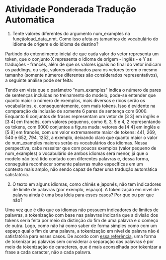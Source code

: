 # Atividade Ponderada Tradução Automática

1) Tente valores diferentes do argumento num_examples na funçãoload_data_nmt. Como isso afeta os tamanhos do vocabulário do idioma de origem e do idioma de destino?

Partindo do entendimento inicial de que cada valor do vetor representa um token, que o conjunto X representa o idioma de origem - inglês - e Y as traduções - francês, além de que os valores iguais no final do vetor indicam os paddings, ou seja, valores adicionados para os vetores terem o mesmo tamanho (somente números diferentes são considerados representativos), a seguinte análise pode ser feita:

Tendo em vista que o parâmetro "num_examples" indica o número de pares de sentenças incluídas no treinamento do modelo, pode-se entender que quanto maior o número de exemplos, mais diversos e ricos serão os vocabulários, e, consequentemente, com mais tokens. Isso é evidente na comparação da inclusão de somente 6 pares de sentença com 6000. Enquanto 6 conjuntos de frases representam um vetor de [3 3] em inglês e [3 4] em francês, com valores pequenos, como 6, 3, 5 e 4, 2 representando os tokens, com 6000 conjuntos a figura muda: vetores de  [4 4] em inglês e [5 8] em francês, com um valor extremamente maior de tokens: 441, 269, 540 e 652, 794, 1252, a exemplo, deixando claro que quanto maior o valor de num_examples maiores serão os vocabulários dos idiomas. Nessa perspectiva, cabe ressaltar que com poucos exemplos (valor pequeno de num_examples) o vocabulário de ambos idiomas será menor, já que o modelo não terá tido contado com diferentes palavras e, dessa forma, conseguirá reconhecer somente palavras muito específicas em um contexto mais amplo, não sendo capaz de fazer uma tradução automática satisfatória.

2) O texto em alguns idiomas, como chinês e japonês, não tem indicadores de limite de palavras (por exemplo, espaço). A tokenização em nível de palavra ainda é uma boa ideia para esses casos? Por que ou por que não?

Uma vez que é dito que os idiomas não possuem indicadores de limites de palavras, a tokenização com base nas palavras indicaria que a divisão dos tokens seria feita por meio da distinção do fim de uma palavra e o começo de outra. Logo, como não há como saber de forma simples como com um espaço qual o fim de uma palavra, a tokenização em nível de palavra não é satisfatória para esses casos. De acordo com [essa referência](https://www.datacamp.com/pt/blog/what-is-tokenization), uma forma de tokenizar as palavras sem considerar a separação das palavras é por meio da tokenização de caracteres, que é mais aconselhada por tokenizar a frase a cada caracter, não a cada palavra.

